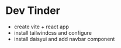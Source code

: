 # Dev Tinder

- create vite + react app
- install tailwindcss and configure
- install daisyui and add navbar component


